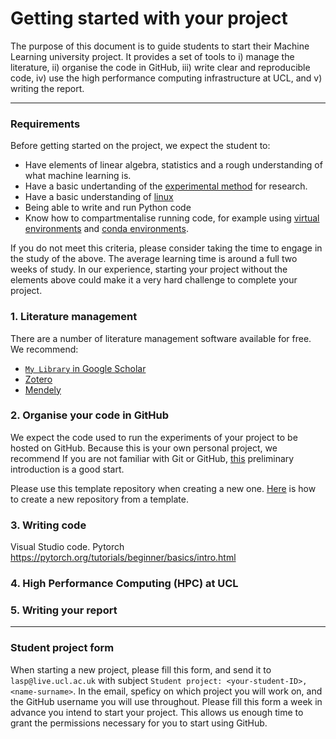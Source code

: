 # Getting started with your project
The purpose of this document is to guide students to start their Machine Learning university project. 
It provides a set of tools to i) manage the literature, ii) organise the code in GitHub, iii) write clear and reproducible code, iv) use the high performance computing infrastructure at UCL, and v) writing the report.

--- 
### Requirements
Before getting started on the project, we expect the student to:
- Have elements of linear algebra, statistics and a rough understanding of what machine learning is.
- Have a basic undertanding of the [experimental method](https://en.wikipedia.org/wiki/Experiment) for research.
- Have a basic understanding of [linux](https://ubuntu.com/tutorials/command-line-for-beginners#1-overview)
- Being able to write and run Python code
- Know how to compartmentalise running code, for example using [virtual environments](https://docs.python.org/3/library/venv.html) and [conda environments](https://docs.conda.io/projects/conda/en/latest/user-guide/tasks/manage-environments.html).

If you do not meet this criteria, please consider taking the time to engage in the study of the above.
The average learning time is around a full two weeks of study.
In our experience, starting your project without the elements above could make it a very hard challenge to complete your project.


### 1. Literature management
There are a number of literature management software available for free.
We recommend:
- [`My Library` in Google Scholar](https://scholar.google.com/scholar?scilib=1&hl=en&as_sdt=0,5)
- [Zotero](https://www.zotero.org/)
- [Mendely](https://www.mendeley.com/guides/desktop/)


### 2. Organise your code in GitHub
We expect the code used to run the experiments of your project to be hosted on GitHub. 
Because this is your own personal project, we recommend 
If you are not familiar with Git or GitHub, [this](https://github.com/education/github-starter-course) preliminary introduction is a good start.

Please use this template repository when creating a new one. [Here](https://docs.github.com/en/repositories/creating-and-managing-repositories/creating-a-repository-from-a-template) is how to create a new repository from a template.


### 3. Writing code
Visual Studio code.
Pytorch https://pytorch.org/tutorials/beginner/basics/intro.html


### 4. High Performance Computing (HPC) at UCL



### 5. Writing your report


---

### Student project form
When starting a new project, please fill this form, and send it to `lasp@live.ucl.ac.uk` with subject `Student project: <your-student-ID>, <name-surname>`.
In the email, speficy on which project you will work on, and the GitHub username you will use throughout.
Please fill this form a week in advance you intend to start your project. This allows us enough time to grant the permissions necessary for you to start using GitHub.


